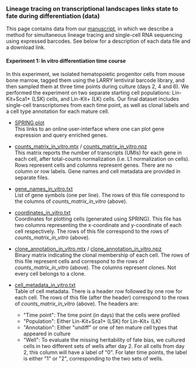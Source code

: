 ### Lineage tracing on transcriptional landscapes links state to fate during differentiation (data)

This page contains data from our [manuscript](https://www.biorxiv.org/content/early/2018/11/11/467886), in which we describe a method for simultaneous lineage tracing and single-cell RNA sequencing using expressed barcodes. See below for a description of each data file and a download link. 

#### Experiment 1: In vitro differentiation time course
In this experiment, we isolated hematopoietic progenitor cells from mouse bone marrow, tagged them using the LARRY lentiviral barcode library, and then sampled them at three time points during culture (days 2, 4 and 6). We performed the experiment on two separate starting cell populations: Lin-Kit+Sca1+ (LSK) cells, and Lin-Kit+ (LK) cells. Our final dataset includes single-cell transcriptomes from each time point, as well as clonal labels and a cell type annotation for each mature cell. 

* [SPRING plot](https://kleintools.hms.harvard.edu/tools/springViewer_1_6_dev.html?cgi-bin/client_datasets/SF_all/all_combined)<br/>
This links to an online user-interface where one can plot gene expression and query enriched genes. 

* [counts_matrix_in_vitro.mtx](https://kleintools.hms.harvard.edu/paper_websites/state_fate2018/counts_matrix_in_vitro.mtx.gz) / [counts_matrix_in_vitro.npz](https://kleintools.hms.harvard.edu/paper_websites/state_fate2018/counts_matrix_in_vitro.npz.gz)<br/>This matrix reports the number of transcripts (UMIs) for each gene in each cell, after total-counts normalization (i.e. L1 normalization on cells). Rows represent cells and columns represent genes. There are no column or row labels. Gene names and cell metadata are provided in separate files. 

* [gene_names_in_vitro.txt](https://kleintools.hms.harvard.edu/paper_websites/state_fate2018/gene_names_in_vitro.txt.gz)<br/>List of gene symbols (one per line). The rows of this file correspond to the columns of _counts_matrix_in_vitro_ (above). 

* [coordinates_in_vitro.txt](https://kleintools.hms.harvard.edu/paper_websites/state_fate2018/coordinates_in_vitro.txt.gz)<br/>Coordinates for plotting cells (generated using SPRING). This file has two columns representing the x-coordinate and y-coordinate of each cell respectively. The rows of this file correspond to the rows of _counts_matrix_in_vitro_ (above).

* [clone_annotation_in_vitro.mtx](https://kleintools.hms.harvard.edu/paper_websites/state_fate2018/clone_annotation_in_vitro.mtx.gz) / [clone_annotation_in_vitro.npz](https://kleintools.hms.harvard.edu/paper_websites/state_fate2018/clone_annotation_in_vitro.npz.gz)<br/>Binary matrix indicating the clonal membership of each cell. The rows of this file represent cells and correspond to the rows of _counts_matrix_in_vitro_ (above). The columns represent clones. Not every cell belongs to a clone. 

* [cell_metadata_in_vitro.txt](https://kleintools.hms.harvard.edu/paper_websites/state_fate2018/cell_metadata_in_vitro.txt.gz)<br/>Table of cell metadata. There is a header row followed by one row for each cell. The rows of this file (after the header) correspond to the rows of _counts_matrix_in_vitro_ (above). The headers are: 
  - "Time point": The time point (in days) that the cells were profiled
  - "Population": Either Lin-Kit+Sca1+ (LSK) for Lin-Kit+ (LK)
  - "Annotation": Either "undiff" or one of ten mature cell types that appeared in culture
  - "Well": To evaluate the missing heritability of fate bias, we cultured cells in two different sets of wells after day 2. For all cells from day 2, this column will have a label of "0". For later time points, the label is either "1" or "2", corresponding to the two sets of wells. 

